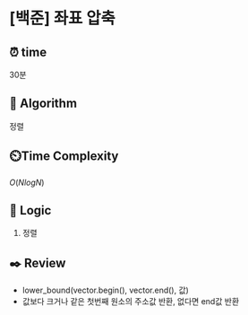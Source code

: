 # [백준] 좌표 압축

## ⏰  **time**

30분

## :pushpin: **Algorithm**

정렬

## ⏲️**Time Complexity**

$O(NlogN)$ 

## :round_pushpin: **Logic**
1. 정렬

## :black_nib: **Review**
- lower_bound(vector.begin(), vector.end(), 값)
- 값보다 크거나 같은 첫번째 원소의 주소값 반환, 없다면 end값 반환 
